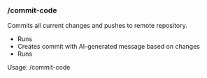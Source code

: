 
### /commit-code
Commits all current changes and pushes to remote repository.
- Runs 
- Creates commit with AI-generated message based on changes
- Runs 

Usage: /commit-code 
